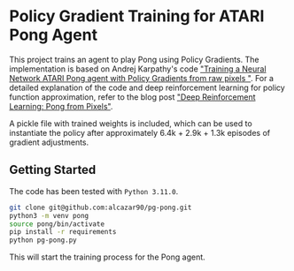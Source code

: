 # Policy Gradient Training for ATARI Pong Agent

This project trains an agent to play Pong using Policy Gradients. The implementation is based on Andrej Karpathy's code ["Training a Neural Network ATARI Pong agent with Policy Gradients from raw pixels
"](https://gist.github.com/karpathy/a4166c7fe253700972fcbc77e4ea32c5). For a detailed explanation of the code and deep reinforcement learning for policy function approximation, refer to the blog post ["Deep Reinforcement Learning: Pong from Pixels"](https://karpathy.github.io/2016/05/31/rl/).


A pickle file with trained weights is included, which can be used to instantiate the policy after approximately 6.4k + 2.9k + 1.3k episodes of gradient adjustments.

## Getting Started

The code has been tested with `Python 3.11.0`.

```bash
git clone git@github.com:alcazar90/pg-pong.git
python3 -m venv pong
source pong/bin/activate
pip install -r requirements
python pg-pong.py
```

This will start the training process for the Pong agent.


